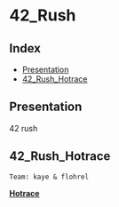# 42_Rush

## Index

* [Presentation](#Presentation)
* [42_Rush_Hotrace](#42_Rush_Hotrace)


## Presentation

42 rush

## 42_Rush_Hotrace

	Team: kaye & flohrel

[__Hotrace__](./Hotrace)  
